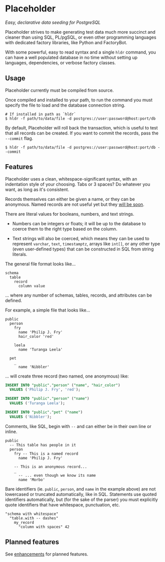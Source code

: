 # Placeholder

*Easy, declarative data seeding for PostgreSQL*

Placeholder strives to make generating test data much more succinct
and cleaner than using SQL, PL/pgSQL, or even other programming languages
with dedicated factory libraries, like Python and FactoryBot.

With some powerful, easy to read syntax and a single `hldr` command,
you can have a well populated database in no time without setting up
languages, dependencies, or verbose factory classes.

## Usage

Placeholder currently must be compiled from source.

Once compiled and installed to your path,
to run the command you must specify the file to load and the
database connection string.

```
# If installed in path as `hldr`
$ hldr -f path/to/data/file -d postgres://user:password@host:port/db
```

By default, Placeholder will roll back the transaction,
which is useful to test that all records can be created.
If you want to commit the records, pass the `--commit` flag.

```
$ hldr -f path/to/data/file -d postgres://user:password@host:port/db --commit
```

## Features

Placeholder uses a clean, whitespace-significant syntax,
with an indentation style of your choosing. Tabs or 3 spaces?
Do whatever you want, as long as it's consistent.

Records themselves can either be given a name, or they can be anonymous.
Named records are not useful yet but they [will be soon](#reference-values).

There are literal values for booleans, numbers, and text strings.

- Numbers can be integers or floats; it will be up to the database to
coerce them to the right type based on the column.

- Text strings will also be coerced, which means they can be
used to represent `varchar`, `text`, `timestamptz`, arrays like `int[]`, or any
other type (even user-defined types) that can be constructed in SQL from string literals.

The general file format looks like...

```
schema
  table
    record
      column value
```
... where any number of schemas, tables, records, and attributes can be defined.

For example, a simple file that looks like...

```
public
  person
    fry
      name 'Philip J. Fry'
      hair_color 'red'

    leela
      name 'Turanga Leela'

  pet
    _
      name 'Nibbler'
```

... will create three record (two named, one anonymous) like:

```sql
INSERT INTO "public"."person" ("name", "hair_color")
  VALUES ('Philip J. Fry', 'red');

INSERT INTO "public"."person" ("name")
  VALUES ('Turanga Leela');

INSERT INTO "public"."pet" ("name")
  VALUES ('Nibbler');
```

Comments, like SQL, begin with `--` and can either be in their own line or inline.

```
public
  -- This table has people in it
  person
    fry -- This is a named record
      name 'Philip J. Fry'

    -- This is an anonymous record...
    _
      -- ... even though we know its name
      name 'Morbo'
```

Bare identifiers (ie. `public`, `person`, and `name` in the example above)
are not lowercased or truncated automatically, like in SQL.
Statements use quoted identifiers automatically,
but (for the sake of the parser) you must explicitly quote identifiers
that have whitespace, punctuation, etc.

```
"schema with whitespace"
  "table.with -- dashes"
    my_record
      "column with spaces" 42
```



## Planned features

See [enhancements](https://github.com/kevlarr/hldr/issues?q=is%3Aopen+is%3Aissue+label%3Aenhancement) for planned features.

